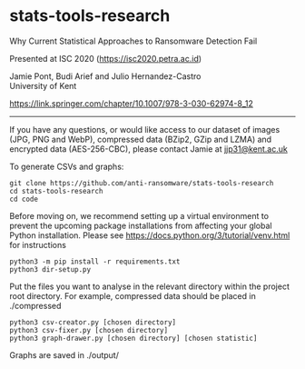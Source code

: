 # stats-tools-research

Why Current Statistical Approaches to Ransomware Detection Fail

Presented at ISC 2020 (https://isc2020.petra.ac.id)

Jamie Pont, Budi Arief and Julio Hernandez-Castro  
University of Kent

https://link.springer.com/chapter/10.1007/978-3-030-62974-8_12

---

If you have any questions, or would like access to our dataset of images (JPG, PNG and WebP), compressed data (BZip2, GZip and LZMA) and encrypted data (AES-256-CBC), please contact Jamie at jjp31@kent.ac.uk

To generate CSVs and graphs:

```
git clone https://github.com/anti-ransomware/stats-tools-research
cd stats-tools-research
cd code
```

Before moving on, we recommend setting up a virtual environment to prevent the
upcoming package installations from affecting your global Python installation.
Please see https://docs.python.org/3/tutorial/venv.html for instructions

```
python3 -m pip install -r requirements.txt
python3 dir-setup.py
```

Put the files you want to analyse in the relevant directory within the project
root directory. For example, compressed data should be placed in ./compressed

```
python3 csv-creator.py [chosen directory]
python3 csv-fixer.py [chosen directory]
python3 graph-drawer.py [chosen directory] [chosen statistic]
```

Graphs are saved in ./output/
